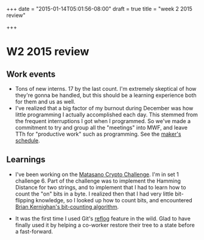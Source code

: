 +++
date = "2015-01-14T05:01:56-08:00"
draft = true
title = "week 2 2015 review"

+++

# W2 2015 review

## Work events

- Tons of new interns. 17 by the last count. I'm extremely skeptical
  of how they're gonna be handled, but this should be a learning
  experience both for them and us as well.
- I've realized that a big factor of my burnout during December was
  how little programming I actually accomplished each day. This
  stemmed from the frequent interruptions I got when I programmed. So
  we've made a commitment to try and group all the "meetings" into
  MWF, and leave TTh for "productive work" such as programming. See
  the [maker's schedule](http://www.paulgraham.com/makersschedule.html).


## Learnings

- I've been working on the
  [Matasano Crypto Challenge](http://cryptopals.com/). I'm in set 1
  challenge 6. Part of the challenge was to implement the Hamming
  Distance for two strings, and to implement that I had to learn how
  to count the "on" bits in a byte. I realized then that I had very
  little bit-flipping knowledge, so I looked up how to count bits, and
  encountered
  [Brian Kernighan's bit-counting algorithm](http://stackoverflow.com/questions/12380478/bits-counting-algorithm-brian-kernighan-in-an-integer-time-complexity).

- It was the first time I used Git's [reflog]() feature in the
  wild. Glad to have finally used it by helping a co-worker restore
  their tree to a state before a fast-forward.
